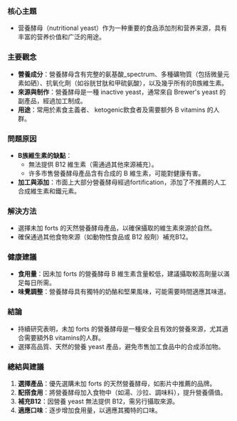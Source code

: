 ### 核心主題
- 营養酵母（nutritional yeast）作为一种重要的食品添加剂和营养来源，具有丰富的营养价值和广泛的用途。

### 主要觀念
- **營養成分**：營養酵母含有完整的氨基酸_spectrum、多種礦物質（包括微量元素如硒）、抗氧化劑（如谷胱甘肽和甲硫氨酸），以及幾乎所有的B族維生素。
- **來源與制作**：營養酵母是一種 inactive yeast，通常來自 Brewer's yeast 的副產品，經過加工制成。
- **用途**：常用於素食主義者、 ketogenic飲食者及需要额外 B vitamins 的人群。

### 問題原因
- **B族維生素的缺點**：
  - 無法提供 B12 維生素（需通過其他來源補充）。
  - 许多市售營養酵母產品含有合成的 B 維生素，可能對健康有害。
- **加工與添加**：市面上大部分營養酵母經過fortification，添加了不推薦的人工合成維生素和鐵元素。

### 解決方法
- 選擇未加 forts 的天然營養酵母產品，以確保攝取的維生素來源於自然。
- 確保通過其他食物來源（如動物性食品或 B12 般劑）補充B12。

### 健康建議
- **食用量**：因未加 forts 的營養酵母 B 維生素含量較低，建議攝取較高劑量以滿足每日所需。
- **味覺調整**：營養酵母具有獨特的奶酪和堅果風味，可能需要時間適應其味道。

### 結論
- 持續研究表明，未加 forts 的營養酵母是一種安全且有效的營養來源，尤其適合需要額外B vitamins的人群。
- 選擇高品質、天然的營養 yeast 產品，避免市售加工食品中的合成添加物。

### 總結與建議
1. **選擇產品**：優先選購未加 forts 的天然營養酵母，如影片中推薦的品牌。
2. **配搭食用**：將營養酵母加入食物中（如湯、沙拉、調味料），提升營養價值。
3. **補充B12**：因營養 yeast 無法提供 B12，需另行攝取來源。
4. **適應口味**：逐步增加食用量，以適應其獨特的口味。